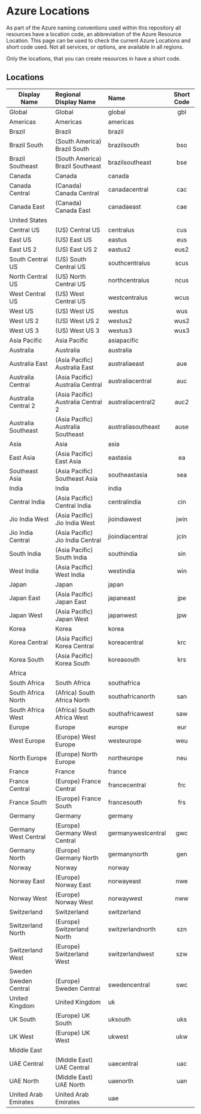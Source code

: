 # Azure Locations

As part of the Azure naming conventions used within this repository all resources have a location code, an abbreviation of the Azure Resource Location.
This page can be used to check the current Azure Locations and short code used.  Not all services, or options, are available in all regions.

Only the locations, that you can create resources in have a short code.

## Locations

| Display Name | Regional Display Name | Name | Short Code |
| --- | :-- | :-- | :-: |
| Global | Global | global | gbl |
| Americas | Americas | americas |
| Brazil | Brazil | brazil |
| Brazil South | (South America) Brazil South | brazilsouth | bso |
| Brazil Southeast | (South America) Brazil Southeast | brazilsoutheast | bse |
| Canada | Canada | canada |
| Canada Central | (Canada) Canada Central | canadacentral | cac |
| Canada East | (Canada) Canada East | canadaeast | cae |
| United States |
| Central US | (US) Central US | centralus | cus |
| East US | (US) East US | eastus | eus |
| East US 2 | (US) East US 2 | eastus2 | eus2 |
| South Central US | (US) South Central US | southcentralus | scus |
| North Central US | (US) North Central US | northcentralus | ncus |
| West Central US | (US) West Central US | westcentralus | wcus |
| West US | (US) West US | westus | wus |
| West US 2 | (US) West US 2 | westus2 | wus2 |
| West US 3 | (US) West US 3 | westus3 | wus3 |
| Asia Pacific | Asia Pacific | asiapacific |
| Australia | Australia | australia |
| Australia East | (Asia Pacific) Australia East | australiaeast | aue |
| Australia Central | (Asia Pacific) Australia Central | australiacentral | auc |
| Australia Central 2 | (Asia Pacific) Australia Central 2 | australiacentral2 | auc2 |
| Australia Southeast | (Asia Pacific) Australia Southeast | australiasoutheast | ause |
| Asia | Asia | asia |
| East Asia | (Asia Pacific) East Asia | eastasia | ea |
| Southeast Asia | (Asia Pacific) Southeast Asia | southeastasia | sea |
| India | India | india |
| Central India | (Asia Pacific) Central India | centralindia | cin |
| Jio India West | (Asia Pacific) Jio India West | jioindiawest | jwin |
| Jio India Central | (Asia Pacific) Jio India Central | jioindiacentral | jcin |
| South India | (Asia Pacific) South India | southindia | sin |
| West India | (Asia Pacific) West India | westindia | win |
| Japan | Japan | japan |
| Japan East | (Asia Pacific) Japan East | japaneast | jpe |
| Japan West | (Asia Pacific) Japan West | japanwest | jpw |
| Korea | Korea | korea |
| Korea Central | (Asia Pacific) Korea Central | koreacentral | krc |
| Korea South | (Asia Pacific) Korea South | koreasouth | krs |
| Africa |
| South Africa | South Africa | southafrica |
| South Africa North | (Africa) South Africa North | southafricanorth | san |
| South Africa West | (Africa) South Africa West | southafricawest | saw |
| Europe | Europe | europe | eur |
| West Europe | (Europe) West Europe | westeurope | weu |
| North Europe | (Europe) North Europe | northeurope | neu |
| France | France | france |
| France Central | (Europe) France Central | francecentral | frc |
| France South | (Europe) France South | francesouth | frs |
| Germany | Germany | germany |
| Germany West Central | (Europe) Germany West Central | germanywestcentral | gwc |
| Germany North | (Europe) Germany North | germanynorth | gen |
| Norway | Norway | norway |
| Norway East | (Europe) Norway East | norwayeast | nwe |
| Norway West | (Europe) Norway West | norwaywest | nww |
| Switzerland | Switzerland | switzerland |
| Switzerland North | (Europe) Switzerland North | switzerlandnorth | szn |
| Switzerland West | (Europe) Switzerland West | switzerlandwest | szw |
| Sweden |
| Sweden Central | (Europe) Sweden Central | swedencentral | swc |
| United Kingdom | United Kingdom | uk |
| UK South | (Europe) UK South | uksouth | uks |
| UK West | (Europe) UK West | ukwest | ukw |
| Middle East |
| UAE Central | (Middle East) UAE Central | uaecentral | uac|
| UAE North | (Middle East) UAE North | uaenorth | uan |
| United Arab Emirates | United Arab Emirates | uae |

